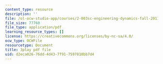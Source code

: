```yaml
---
content_type: resource
description: ''
file: /ol-ocw-studio-app/courses/2-003sc-engineering-dynamics-fall-2011/d2eca02676dd4d437f917597810bb7d4_YZ9y4zcfCPs.pdf
file_size: 77760
file_type: application/pdf
learning_resource_types: []
license: https://creativecommons.org/licenses/by-nc-sa/4.0/
ocw_type: OCWFile
resourcetype: Document
title: 3play pdf file
uid: d2eca026-76dd-4d43-7f91-7597810bb7d4
---
```

